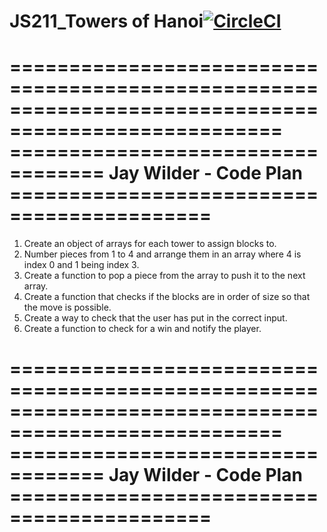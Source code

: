 # JS211_Towers of Hanoi[![CircleCI](https://circleci.com/gh/AustinCodingAcademy/javascript-workbook/tree/gh-pages.svg?style=svg)](https://circleci.com/gh/AustinCodingAcademy/javascript-workbook/tree/gh-pages)



=====================================================================================================
================================== Jay Wilder - Code Plan ===========================================
=====================================================================================================

1. Create an object of arrays for each tower to assign blocks to. 
2. Number pieces from 1 to 4 and arrange them in an array where 4 is index 0 and 1 being index 3.
3. Create a function to pop a piece from the array to push it to the next array.
4. Create a function that checks if the blocks are in order of size so that the move is possible.
5. Create a way to check that the user has put in the correct input.
6. Create a function to check for a win and notify the player.

=====================================================================================================
================================== Jay Wilder - Code Plan ===========================================
=====================================================================================================
